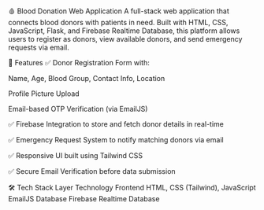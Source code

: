 🩸 Blood Donation Web Application
A full-stack web application that connects blood donors with patients in need. Built with HTML, CSS, JavaScript, Flask, and Firebase Realtime Database, this platform allows users to register as donors, view available donors, and send emergency requests via email.

🔧 Features
✅ Donor Registration Form with:

Name, Age, Blood Group, Contact Info, Location

Profile Picture Upload

Email-based OTP Verification (via EmailJS)

✅ Firebase Integration to store and fetch donor details in real-time

✅ Emergency Request System to notify matching donors via email

✅ Responsive UI built using Tailwind CSS

✅ Secure Email Verification before data submission

🛠️ Tech Stack
Layer	Technology
Frontend	HTML, CSS (Tailwind), JavaScript EmailJS
Database	Firebase Realtime Database
